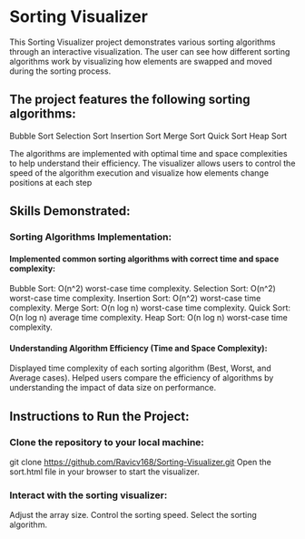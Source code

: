 # Sorting Visualizer
This Sorting Visualizer project demonstrates various sorting algorithms through an interactive visualization. The user can see how different sorting algorithms work by visualizing how elements are swapped and moved during the sorting process.

## The project features the following sorting algorithms:

Bubble Sort
Selection Sort
Insertion Sort
Merge Sort
Quick Sort
Heap Sort

The algorithms are implemented with optimal time and space complexities to help understand their efficiency. The visualizer allows users to control the speed of the algorithm execution and visualize how elements change positions at each step

## Skills Demonstrated:
### Sorting Algorithms Implementation:

#### Implemented common sorting algorithms with correct time and space complexity:
Bubble Sort: O(n^2) worst-case time complexity.
Selection Sort: O(n^2) worst-case time complexity.
Insertion Sort: O(n^2) worst-case time complexity.
Merge Sort: O(n log n) worst-case time complexity.
Quick Sort: O(n log n) average time complexity.
Heap Sort: O(n log n) worst-case time complexity.

#### Understanding Algorithm Efficiency (Time and Space Complexity):
Displayed time complexity of each sorting algorithm (Best, Worst, and Average cases).
Helped users compare the efficiency of algorithms by understanding the impact of data size on performance.


## Instructions to Run the Project:
### Clone the repository to your local machine:

git clone https://github.com/Ravicv168/Sorting-Visualizer.git
Open the sort.html file in your browser to start the visualizer.

### Interact with the sorting visualizer:

Adjust the array size.
Control the sorting speed.
Select the sorting algorithm.
